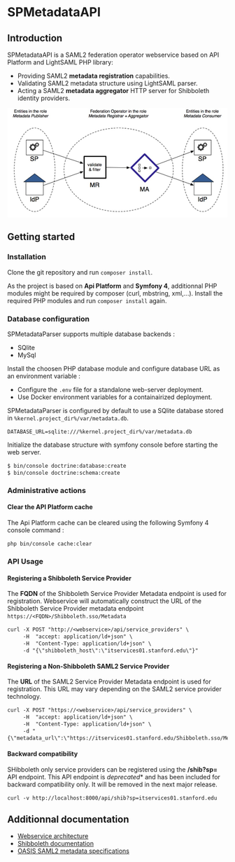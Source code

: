 # SPMetadataAPI
## Introduction
SPMetadataAPI is a SAML2 federation operator webservice based on API Platform and LightSAML PHP library:
 * Providing SAML2 **metadata registration** capabilities.
 * Validating SAML2 metadata structure using LightSAML parser.
 * Acting a SAML2 **metadata aggregator** HTTP server for Shibboleth identity providers.

 ![SAML2 service provider resgistration](doc/images/metadataoperator.jpg)

## Getting started
### Installation
Clone the git repository and run `composer install`.

As the project is based on **Api Platform** and **Symfony 4**, additionnal PHP modules might be required by composer (curl, mbstring, xml,...). Install the required PHP modules and run `composer install` again.

### Database configuration
SPMetadataParser supports multiple database backends :
 - SQlite
 - MySql

Install the choosen PHP database module and configure database URL as an environment variable :
  * Configure the `.env` file for a standalone web-server deployment.
  * Use Docker environment variables for a containairized deployment.

SPMetadataParser is configured by default to use a SQlite database stored in `%kernel.project_dir%/var/metadata.db`.

```
DATABASE_URL=sqlite:///%kernel.project_dir%/var/metadata.db  
```

Initialize the database structure with symfony console before starting the web server.

```
$ bin/console doctrine:database:create
$ bin/console doctrine:schema:create
```

### Administrative actions
#### Clear the API Platform cache
The Api Platform cache can be cleared using the following Symfony 4 console command :
```
php bin/console cache:clear
```

### API Usage
#### Registering a Shibboleth Service Provider
The **FQDN** of the Shibboleth Service Provider Metadata endpoint is used for registration. Webservice will automatically construct the URL of the Shibboleth Service Provider metadata endpoint `https://<FQDN>/Shibboleth.sso/Metadata`

```
curl -X POST "http://<webservice>/api/service_providers" \
     -H  "accept: application/ld+json" \
     -H  "Content-Type: application/ld+json" \
     -d "{\"shibboleth_host\":\"itservices01.stanford.edu\"}"
```

#### Registering a Non-Shibboleth SAML2 Service Provider
The **URL** of the SAML2 Service Provider Metadata endpoint is used for registration.
This URL may vary depending on the SAML2 service provider technology.

```
curl -X POST "https://<webservice>/api/service_providers" \
     -H  "accept: application/ld+json" \
     -H  "Content-Type: application/ld+json" \
     -d "{\"metadata_url\":\"https://itservices01.stanford.edu/Shibboleth.sso/Metadata\"}"
```

#### Backward compatibility
SHibboleth only service providers can be registered using the **/shib?sp=<fqdn>** API endpoint. This API endpoint is *deprecated** and has been included for backward compatibility only. It will be removed in the next major release.
```
curl -v http://localhost:8000/api/shib?sp=itservices01.stanford.edu
```

## Additionnal documentation
  * [Webservice architecture](/doc/architecture.md)
  * [Shibboleth documentation](doc/shibboleth.md)
  * [OASIS SAML2 metadata specifications](https://www.oasis-open.org/committees/download.php/51890/SAML%20MD%20simplified%20overview.pdf)
